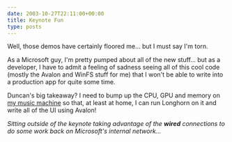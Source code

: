 ```yaml
---
date: 2003-10-27T22:11:00+00:00
title: Keynote Fun
type: posts
---
```

Well, those demos have certainly floored me... but I must say I'm torn.

As a Microsoft guy, I'm pretty pumped about all of the new stuff... but as a developer, I have to admit a feeling of sadness seeing all of this cool code (mostly the Avalon and WinFS stuff for me) that I won't be able to write into a production app for quite some time.

Duncan's big takeaway? I need to bump up the CPU, GPU and memory on [my music machine](https://www.duncanmackenzie.net/musicxp) so that, at least at home, I can run Longhorn on it and write all of the UI using Avalon!

_Sitting outside of the keynote taking advantage of the **wired** connections to do some work back on Microsoft's internal network..._
